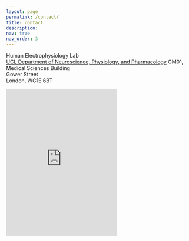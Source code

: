 ```yaml
---
layout: page
permalink: /contact/
title: contact
description:
nav: true
nav_order: 3
---
```


Human Electrophysiology Lab  
[UCL Department of Neuroscience, Physiology, and Pharmacology](https://www.ucl.ac.uk/biosciences/neuroscience-physiology-and-pharmacology)
GM01, Medical Sciences Building  
Gower Street  
London, WC1E 6BT  

<iframe src="https://www.google.com/maps/embed?pb=!1m14!1m8!1m3!1d9929.776598793605!2d-0.1326081!3d51.523413!3m2!1i1024!2i768!4f13.1!3m3!1m2!1s0x48761b2f0df70dd5%3A0x67c8c9866470780e!2sMedical%20Sciences%20Building%20UCL!5e0!3m2!1sen!2suk!4v1680034168282!5m2!1sen!2suk" width="300" height="400" style="border:0;" allowfullscreen="" loading="lazy" referrerpolicy="no-referrer-when-downgrade"></iframe>
